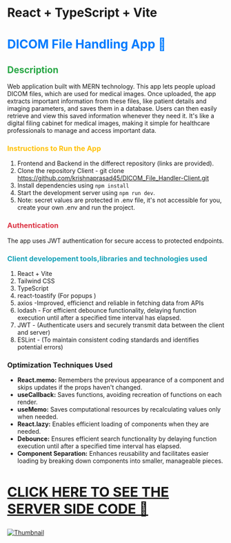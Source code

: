 # React + TypeScript + Vite

# <span style="color:#007bff;">DICOM File Handling App 🌟</span>

## <span style="color:#28a745;">Description</span>
Web application built with MERN technology. This app lets people upload DICOM files, which are used for medical images. Once uploaded, the app extracts important information from these files, like patient details and imaging parameters, and saves them in a database. Users can then easily retrieve and view this saved information whenever they need it. It's like a digital filing cabinet for medical images, making it simple for healthcare professionals to manage and access important data.
### <span style="color:#ffc107;">Instructions to Run the App</span>
1. Frontend and Backend in the differect repository (links are provided).
2. Clone the repository Client - git clone https://github.com/krishnaprasad45/DICOM_File_Handler-Client.git
3. Install dependencies using `npm install`
4. Start the development server using `npm run dev`.
5. Note: secret values are protected in .env file, it's not accessible for you, create your own .env and run the project.

### <span style="color:#dc3545;">Authentication</span>
The app uses JWT authentication for secure access to protected endpoints.

### <span style="color:#17a2b8;"> Client developement tools,libraries and technologies used</span>
1. React + Vite 
2. Tailwind CSS
3. TypeScript
4. react-toastify (For popups )
5. axios -Improved, efficienct and reliable in fetching data from APIs
6. lodash - For efficient debounce functionality, delaying function execution until after a specified time interval has elapsed.
7. JWT - (Authenticate users and securely transmit data between the client and server)
8. ESLint - (To maintain consistent coding standards and identifies potential errors)

### Optimization Techniques Used

- **React.memo:** Remembers the previous appearance of a component and skips updates if the props haven't changed.
- **useCallback:** Saves functions, avoiding recreation of functions on each render.
- **useMemo:** Saves computational resources by recalculating values only when needed.
- **React.lazy:** Enables efficient loading of components when they are needed.
- **Debounce:** Ensures efficient search functionality by delaying function execution until after a specified time interval has elapsed.
- **Component Separation:** Enhances reusability and facilitates easier loading by breaking down components into smaller, manageable pieces.



<a href="https://github.com/krishnaprasad45/DICOM_File_Handler-Server"><h2>CLICK HERE TO SEE THE SERVER SIDE CODE 🌟</h2></a>
---

[![Thumbnail](https://drive.google.com/uc?export=view&id=1yhOjVh1TkN3pu1f5-N6OXXJlqBXKAVtG)](https://drive.google.com/file/d/1ATUjrt2762PaMdyxfLyz6zc1XfcNVztJ/view?usp=drive_link)
